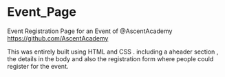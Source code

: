 # Event_Page
Event Registration Page for an Event of @AscentAcademy
https://github.com/AscentAcademy

This was entirely built using HTML and CSS . 
including a aheader section , the details in the body and also the 
registration form where people could register for the event.

